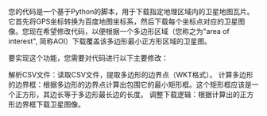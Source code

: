 您的代码是一个基于Python的脚本，用于下载指定地理区域内的卫星地图瓦片。它首先将GPS坐标转换为百度地图坐标系，然后下载每个坐标点对应的卫星图像。您现在希望修改代码，以便根据一个多边形区域（您称之为"area of interest", 简称AOI）下载覆盖该多边形最小正方形区域的卫星图。

要实现这个功能，您需要对代码进行以下主要修改：

解析CSV文件：读取CSV文件，提取多边形的边界点（WKT格式）。
计算多边形的边界框：根据多边形的边界点计算出包围它的最小矩形框。这个矩形框应该是一个正方形，其边长等于多边形最长边的长度。
调整下载逻辑：根据计算出的正方形边界框下载卫星图像。